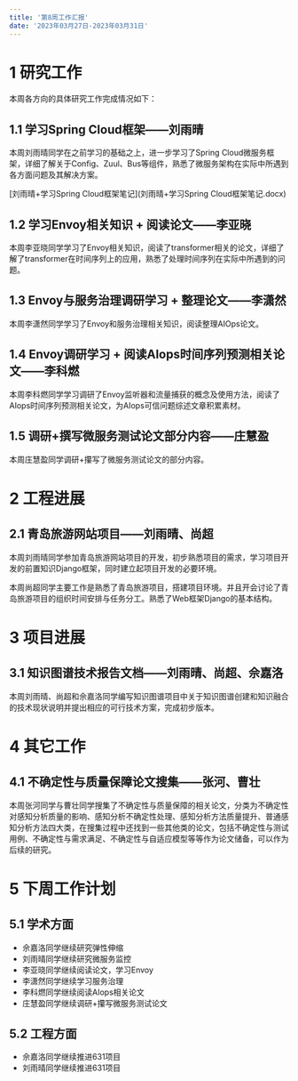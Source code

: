```yaml
---
title: '第8周工作汇报'
date: '2023年03月27日-2023年03月31日'
---
```


<!-- 只允许使用一级标题和二级标题 -->

# 1 研究工作

本周各方向的具体研究工作完成情况如下：

## 1.1 学习Spring Cloud框架——刘雨晴

本周刘雨晴同学在之前学习的基础之上，进一步学习了Spring Cloud微服务框架，详细了解关于Config、Zuul、Bus等组件，熟悉了微服务架构在实际中所遇到各方面问题及其解决方案。

<!-- 注意该超链接应该如何使用，不需要进行手动的编号，注意附件名不能有任何的空格 -->
[刘雨晴+学习Spring Cloud框架笔记](刘雨晴+学习Spring Cloud框架笔记.docx)

## 1.2 学习Envoy相关知识 + 阅读论文——李亚晓

本周李亚晓同学学习了Envoy相关知识，阅读了transformer相关的论文，详细了解了transformer在时间序列上的应用，熟悉了处理时间序列在实际中所遇到的问题。

## 1.3 Envoy与服务治理调研学习 + 整理论文——李潇然

本周李潇然同学学习了Envoy和服务治理相关知识，阅读整理AIOps论文。

## 1.4 Envoy调研学习 + 阅读AIops时间序列预测相关论文——李科燃

本周李科燃同学学习调研了Envoy监听器和流量捕获的概念及使用方法，阅读了AIops时间序列预测相关论文，为AIops可信问题综述文章积累素材。

## 1.5 调研+撰写微服务测试论文部分内容——庄慧盈

本周庄慧盈同学调研+攥写了微服务测试论文的部分内容。

# 2 工程进展

## 2.1 青岛旅游网站项目——刘雨晴、尚超

本周刘雨晴同学参加青岛旅游网站项目的开发，初步熟悉项目的需求，学习项目开发的前置知识Django框架，同时建立起项目开发的必要环境。

本周尚超同学主要工作是熟悉了青岛旅游项目，搭建项目环境。并且开会讨论了青岛旅游项目的组织时间安排与任务分工。熟悉了Web框架Django的基本结构。

# 3 项目进展

## 3.1 知识图谱技术报告文档——刘雨晴、尚超、佘嘉洛

本周刘雨晴、尚超和佘嘉洛同学编写知识图谱项目中关于知识图谱创建和知识融合的技术现状说明并提出相应的可行技术方案，完成初步版本。

# 4 其它工作

## 4.1 不确定性与质量保障论文搜集——张河、曹壮

本周张河同学与曹壮同学搜集了不确定性与质量保障的相关论文，分类为不确定性对感知分析质量的影响、感知分析不确定性处理、感知分析方法质量提升、普通感知分析方法四大类，在搜集过程中还找到一些其他类的论文，包括不确定性与测试用例、不确定性与需求满足、不确定性与自适应模型等等作为论文储备，可以作为后续的研究。

# 5 下周工作计划

## 5.1 学术方面

+ 佘嘉洛同学继续研究弹性伸缩
+ 刘雨晴同学继续研究微服务监控
+ 李亚晓同学继续阅读论文，学习Envoy
+ 李潇然同学继续学习服务治理
+ 李科燃同学继续阅读AIops相关论文
+ 庄慧盈同学继续调研+攥写微服务测试论文

## 5.2 工程方面

+ 佘嘉洛同学继续推进631项目
+ 刘雨晴同学继续推进631项目
